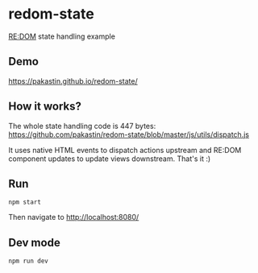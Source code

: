 # redom-state
[RE:DOM](https://redom.js.org) state handling example

## Demo
https://pakastin.github.io/redom-state/

## How it works?
The whole state handling code is 447 bytes:
https://github.com/pakastin/redom-state/blob/master/js/utils/dispatch.js

It uses native HTML events to dispatch actions upstream and RE:DOM component updates to update views downstream. That's it :)

## Run
```
npm start
```

Then navigate to [http://localhost:8080/](http://localhost:8080/)

## Dev mode
```
npm run dev
```
